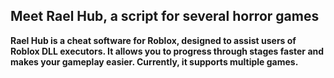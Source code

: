 ## Meet Rael Hub, a script for several horror games
**Rael Hub is a cheat software for Roblox, designed to assist users of Roblox DLL executors. It allows you to progress through stages faster and makes your gameplay easier. Currently, it supports multiple games.**
